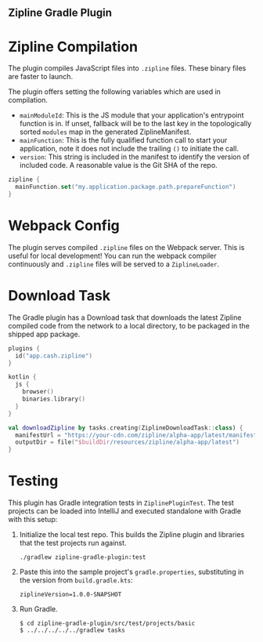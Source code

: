 Zipline Gradle Plugin
---------------------

Zipline Compilation
===================

The plugin compiles JavaScript files into `.zipline` files. These binary files are faster to launch.

The plugin offers setting the following variables which are used in compilation.

- `mainModuleId`: This is the JS module that your application's entrypoint function is in. If unset, fallback will be to the last key in the topologically sorted `modules` map in the generated ZiplineManifest.
- `mainFunction`: This is the fully qualified function call to start your application, note it does not include the trailing `()` to initiate the call.
- `version`: This string is included in the manifest to identify the version of included code. A reasonable value is the Git SHA of the repo.

```kts
zipline {
  mainFunction.set("my.application.package.path.prepareFunction")
}
```

Webpack Config
==============

The plugin serves compiled `.zipline` files on the Webpack server. This is useful for local
development! You can run the webpack compiler continuously and `.zipline` files will be served to
a `ZiplineLoader`.


Download Task
=============

The Gradle plugin has a Download task that downloads the latest Zipline compiled code from the network to a local directory, to be packaged in the shipped app package.

```kotlin
plugins {
  id("app.cash.zipline")
}

kotlin {
  js {
    browser()
    binaries.library()
  }
}

val downloadZipline by tasks.creating(ZiplineDownloadTask::class) {
  manifestUrl = "https://your-cdn.com/zipline/alpha-app/latest/manifest.zipline.json"
  outputDir = file("$buildDir/resources/zipline/alpha-app/latest")
}
```

Testing
=======

This plugin has Gradle integration tests in `ZiplinePluginTest`. The test projects can be loaded
into IntelliJ and executed standalone with Gradle with this setup:

1. Initialize the local test repo. This builds the Zipline plugin and libraries that the test
   projects run against.

    ```
    ./gradlew zipline-gradle-plugin:test
    ```

2. Paste this into the sample project's `gradle.properties`, substituting in the version from
   `build.gradle.kts`:

    ```
    ziplineVersion=1.0.0-SNAPSHOT
    ```

3. Run Gradle.

    ```
    $ cd zipline-gradle-plugin/src/test/projects/basic
    $ ../../../../../gradlew tasks
    ```
